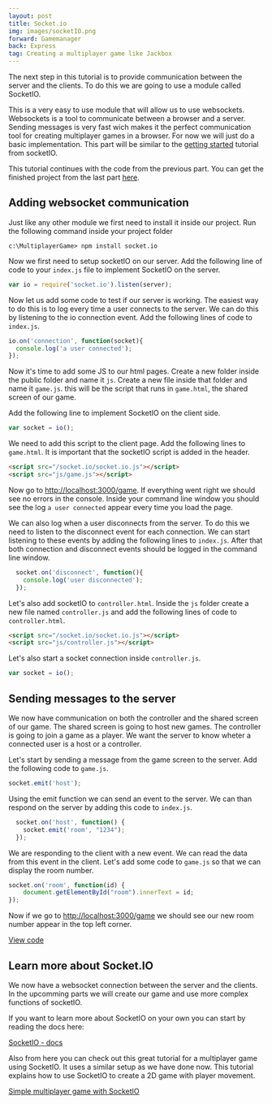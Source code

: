 ```yaml
---
layout: post
title: Socket.io
img: images/socketIO.png
forward: Gamemanager
back: Express
tag: Creating a multiplayer game like Jackbox
---
```


The next step in this tutorial is to provide communication between the server and the clients. To do this we are going to use a module called SocketIO. 

This is a very easy to use module that will allow us to use websockets. Websockets is a tool to communicate between a browser and a server. Sending messages is very fast wich makes it the perfect communication tool for creating multiplayer games in a browser. For now we will just do a basic implementation. This part will be similar to the [getting started](https://socket.io/get-started/chat/) tutorial from socketIO.

This tutorial continues with the code from the previous part. You can get the finished project from the last part [here](https://github.com/RubenBimmel/MultiplayerGameTutorial/tree/master/02-Express).

## Adding websocket communication
Just like any other module we first need to install it inside our project. Run the following command inside your project folder

```
c:\MultiplayerGame> npm install socket.io
```

Now we first need to setup socketIO on our server. Add the following line of code to your `index.js` file to implement SocketIO on the server.

```js
var io = require('socket.io').listen(server);
```

Now let us add some code to test if our server is working. The easiest way to do this is to log every time a user connects to the server. We can do this by listening to the io connection event. Add the following lines of code to `index.js`.

```js
io.on('connection', function(socket){
  console.log('a user connected');
});
```

Now it's time to add some JS to our html pages. Create a new folder inside the public folder and name it `js`. Create a new file inside that folder and name it `game.js`. this will be the script that runs in `game.html`, the shared screen of our game.

Add the following line to implement SocketIO on the client side.

```js
var socket = io();
```

We need to add this script to the client page. Add the following lines to `game.html`. It is important that the socketIO script is added in the header.

```html
<script src="/socket.io/socket.io.js"></script>
<script src="js/game.js"></script>
```

Now go to <a href="http://localhost:3000/game" target="_blank">http://localhost:3000/game</a>. If everything went right we should see no errors in the console. Inside your command line window you should see the log `a user connected` appear every time you load the page.

We can also log when a user disconnects from the server. To do this we need to listen to the disconnect event for each connection. We can start listening to these events by adding the following lines to `index.js`. After that both connection and disconnect events should be logged in the command line window.

```js
  socket.on('disconnect', function(){
    console.log('user disconnected');
  });
```

Let's also add socketIO to `controller.html`. Inside the `js` folder create a new file named `controller.js` and add the following lines of code to `controller.html`.

```html
<script src="/socket.io/socket.io.js"></script>
<script src="js/controller.js"></script>
```

Let's also start a socket connection inside `controller.js`.

```js
var socket = io();
```

## Sending messages to the server

We now have communication on both the controller and the shared screen of our game. The shared screen is going to host new games. The controller is going to join a game as a player. We want the server to know wheter a connected user is a host or a controller.

Let's start by sending a message from the game screen to the server. Add the following code to `game.js`.

```js
socket.emit('host');
```

Using the emit function we can send an event to the server. We can than respond on the server by adding this code to `index.js`.

```js
  socket.on('host', function() {
    socket.emit('room', "1234");
  });
```

We are responding to the client with a new event. We can read the data from this event in the client. Let's add some code to `game.js` so that we can display the room number.

```js
socket.on('room', function(id) {
    document.getElementById("room").innerText = id;
});
```

Now if we go to <a href="http://localhost:3000/game" target="_blank">http://localhost:3000/game</a> we should see our new room number appear in the top left corner.

[View code](https://github.com/RubenBimmel/MultiplayerGameTutorial/tree/master/03-SocketIO)

## Learn more about Socket.IO

We now have a websocket connection between the server and the clients. In the upcomming parts we will create our game and use more complex functions of socketIO.

If you want to learn more about SocketIO on your own you can start by reading the docs here:

[SocketIO - docs](https://socket.io/docs/)

Also from here you can check out this great tutorial for a multiplayer game using SocketIO. It uses a similar setup as we have done now. This tutorial explains how to use SocketIO to create a 2D game with player movement.

[Simple multiplayer game with SocketIO](https://medium.com/@projectyang/simple-multiplayer-game-with-socket-io-tutorial-part-one-setup-and-movement-ee202024f0ef)